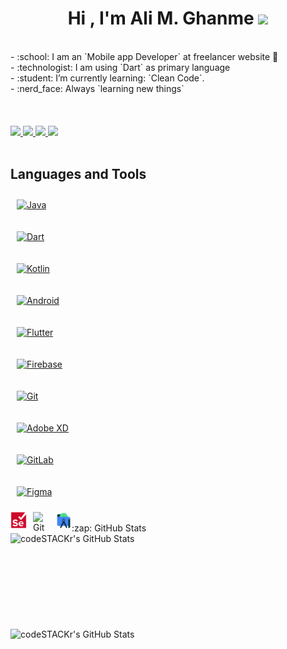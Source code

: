 
<h1 align="center">Hi , I'm Ali M. Ghanme <img src="https://media.giphy.com/media/hvRJCLFzcasrR4ia7z/giphy.gif" width="35"></h1>

<br>
- :school: I am an `Mobile app Developer` at freelancer website 🙂
<br>
- :technologist: I am using `Dart` as primary language
<br>
- :student: I’m currently learning: `Clean Code`.
<br>
- :nerd_face: Always `learning new things`
<br>
<br>
<br>
<br>

<a href="https://github.com/Ali-Ghanme" target="_blank">
<img src="https://img.shields.io/badge/github-%2324292e.svg?&style=for-the-badge&logo=github&logoColor=white alt=github style=margin-bottom: 5px;" />
</a>
</a>
<a href="https://www.linkedin.com/in/ali-ghanem-a88b70221/" target="_blank">
<img src="https://img.shields.io/badge/linkedin-%231E77B5.svg?&style=for-the-badge&logo=linkedin&logoColor=white alt=linkedin style=margin-bottom: 5px;" />
</a>
</a>
<a href="https://mostaql.com/u/Ali_Ghanem_99" target="_blank">
<img src="https://img.shields.io/badge/mostaql-Ali%20Ghanem%20-blue?&style=for-the-badge&logo=mostaql&logoColor=blue alt=mostaql style=margin-bottom: 5px;" />
</a>
</a>
<a href="https://www.upwork.com/freelancers/~01cf1af50bf906d0c8" target="_blank">
<img src="https://img.shields.io/badge/upwork-Ali%20Ghanem%20-brightgreen?&style=for-the-badge&logo=upwork&logoColor=green alt=upwork style=margin-bottom: 5px;" />
</a>
</a>
</a>
<br/>  
<br/>  

## Languages and Tools
<div align="left">
  
<a href="https://www.java.com/" target="_blank"><img style="margin: 10px" src="https://profilinator.rishav.dev/skills-assets/java-original-wordmark.svg" alt="Java" height="25" /></a>  

<a href="https://dart.dev/" target="_blank"><img style="margin: 10px" src="https://profilinator.rishav.dev/skills-assets/dartlang-icon.svg" alt="Dart" height="25" /></a>  

<a href="https://kotlinlang.org/" target="_blank"><img style="margin: 10px" src="https://profilinator.rishav.dev/skills-assets/kotlinlang-icon.svg" alt="Kotlin" height="25" /></a> 

<a href="https://www.android.com/intl/en_in/" target="_blank"><img style="margin: 10px" src="https://profilinator.rishav.dev/skills-assets/android-original-wordmark.svg" alt="Android" height="25" /></a>
  
<a href="https://flutter.dev/" target="_blank"><img style="margin: 10px" src="https://profilinator.rishav.dev/skills-assets/flutterio-icon.svg" alt="Flutter" height="25" /></a>  

<a href="https://firebase.google.com/" target="_blank"><img style="margin: 10px" src="https://profilinator.rishav.dev/skills-assets/firebase.png" alt="Firebase" height="25" /></a> 

<a href="https://github.com/" target="_blank"><img style="margin: 10px" src="https://profilinator.rishav.dev/skills-assets/git-scm-icon.svg" alt="Git" height="25" /></a>
    
<a href="https://www.adobe.com/in/products/xd.html" target="_blank"><img style="margin: 10px" src="https://profilinator.rishav.dev/skills-assets/adobexd.png" alt="Adobe XD" height="25" /></a> 
  
<a href="https://about.gitlab.com/" target="_blank"><img style="margin: 10px" src="https://profilinator.rishav.dev/skills-assets/gitlab.svg" alt="GitLab" height="25" /></a>
  
<a href="https://www.figma.com/" target="_blank"><img style="margin: 10px" src="https://profilinator.rishav.dev/skills-assets/figma-icon.svg" alt="Figma" height="25" /></a>
  
<img align="left" alt="Git" width="26px" src="https://github.com/devicons/devicon/blob/master/icons/selenium/selenium-original.svg" style="padding-right:10px;" />
<img align="left" alt="Git" width="26px" src="https://cdn.jsdelivr.net/gh/devicons/devicon/icons/git/git-original.svg" style="padding-right:10px;" />
<img align="left" alt="Git" width="26px" src="https://github.com/devicons/devicon/blob/master/icons/androidstudio/androidstudio-original.svg" style="paddingright:10px;" />
</div>
<br/>
  <summary>:zap: GitHub Stats</summary>

<img align="left" alt="codeSTACKr's GitHub Stats" src="https://github-readme-stats.vercel.app/api?username=Ali-Ghanme&count_private=true&hide_border=true&title_color=3c74ff&icon_color=3c8dfd&bg_color=0d1117&text_color=ffffff&border_color=0c1a25&show_icons=true&theme=radical" />
<br/>  
<br/>  
<br/>
<br/>  
<br/>  
<br/>
<br/>  
<br/>  
<br/>
<img align="left" alt="codeSTACKr's GitHub Stats" src="https://github-readme-stats.vercel.app/api/top-langs/?username=Ali-Ghanme&layout=compact&theme=radical&show_icons=true" />
<br/>


